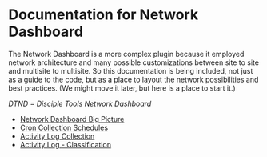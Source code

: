 # Documentation for Network Dashboard

The Network Dashboard is a more complex plugin because it employed network architecture and many possible customizations
between site to site and multisite to multisite. So this documentation is being included, not just as a guide to the code,
but as a place to layout the network possibilities and best practices. (We might move it later, but here is a place to start it.)

_DTND = Disciple Tools Network Dashboard_

 - [Network Dashboard Big Picture](files/network-dashboard-overview.md)
 - [Cron Collection Schedules](files/cron-collection-schedules.md)
 - [Activity Log Collection](files/activity-log-collection.md)
 - [Activity Log - Classification](files/activity-log-classification.md)
 